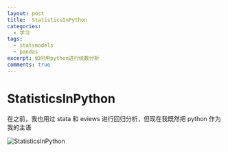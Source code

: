 ```yaml
---
layout: post
title:  StatisticsInPython
categories: 
  - 学习
tags:
  - statsmodels
  - pandas
excerpt: 如何用python进行统数分析
comments: true
---
```

# StatisticsInPython

在之前，我也用过 stata 和 eviews 进行回归分析，但现在我既然把 python 作为我的主语

![StatisticsInPython](http://coldpoker.xyz/img/StatisticsInPython.png)
